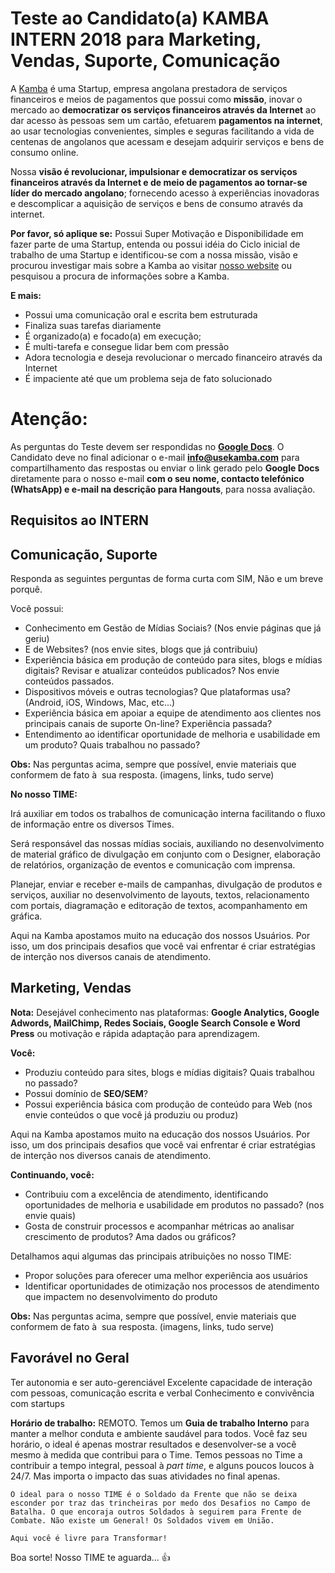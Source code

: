
# Teste ao Candidato(a) KAMBA INTERN 2018 para Marketing, Vendas, Suporte, Comunicação

A [Kamba](https://www.usekamba.com) é uma Startup, empresa angolana prestadora de serviços financeiros e meios de pagamentos que possui como **missão**, inovar o mercado ao **democratizar os serviços financeiros através da Internet** ao dar acesso às pessoas sem um cartão, efetuarem **pagamentos na internet**, ao usar tecnologias convenientes, simples e seguras facilitando a vida de centenas de angolanos que acessam e desejam adquirir serviços e bens de consumo online.

Nossa **visão é revolucionar, impulsionar e democratizar os serviços financeiros através da Internet e de meio de pagamentos ao tornar-se líder do mercado angolano**; fornecendo acesso à experiências inovadoras e descomplicar a aquisição de serviços e bens de consumo através da internet.

**Por favor, só aplique se:**
Possui Super Motivação e Disponibilidade em fazer parte de uma Startup, entenda ou possui idéia do Ciclo inicial de trabalho de uma Startup e identificou-se com a nossa missão, visão e procurou investigar mais sobre a Kamba ao visitar [nosso website](https://www.usekamba.com) ou pesquisou a procura de informações sobre a Kamba.

**E mais:**
- Possui uma comunicação oral e escrita bem estruturada
- Finaliza suas tarefas diariamente
- É organizado(a) e focado(a) em execução;
- É multi-tarefa e consegue lidar bem com pressão
- Adora tecnologia e deseja revolucionar o mercado financeiro através da Internet
- É impaciente até que um problema seja de fato solucionado

# Atenção:

As perguntas do Teste devem ser respondidas no **[Google Docs](https://docs.google.com)**. O Candidato deve no final adicionar o e-mail **info@usekamba.com** para compartilhamento das respostas ou enviar o link gerado pelo **Google Docs** diretamente para o nosso e-mail **com o seu nome, contacto telefónico (WhatsApp) e e-mail na descrição para Hangouts**, para nossa avaliação.


## Requisitos ao INTERN
 
## Comunicação, Suporte 

Responda as seguintes perguntas de forma curta com SIM, Não e um breve porquê.

Você possui:
- Conhecimento em Gestão de Mídias Sociais? (Nos envie páginas que já geriu)
- E de Websites? (nos envie sites, blogs que já contribuiu)
- Experiência básica em produção de conteúdo para sites, blogs e mídias digitais? Revisar e atualizar conteúdos publicados? Nos envie conteúdos passados.
- Dispositivos móveis e outras tecnologias? Que plataformas usa? (Android, iOS, Windows, Mac, etc...)
- Experiência básica em apoiar a equipe de atendimento aos clientes nos principais canais de suporte On-line? Experiência passada?
- Entendimento ao identificar oportunidade de melhoria e usabilidade em um produto? Quais trabalhou no passado? 
  
**Obs:** Nas perguntas acima, sempre que possível, envie materiais que conformem de fato à  sua resposta. (imagens, links, tudo serve)

**No nosso TIME:**

Irá auxiliar em todos os trabalhos de comunicação interna facilitando o fluxo de informação entre os diversos Times.

Será responsável das nossas mídias sociais, auxiliando no desenvolvimento de material gráfico de divulgação em conjunto com o Designer, elaboração de relatórios, organização de eventos e comunicação com imprensa.

Planejar, enviar e receber e-mails de campanhas, divulgação de produtos e serviços, auxiliar no desenvolvimento de layouts, textos, relacionamento com portais, diagramação e editoração de textos, acompanhamento em gráfica.

Aqui na Kamba apostamos muito na educação dos nossos Usuários. Por isso, um dos principais desafios que você vai enfrentar é criar estratégias de interção nos diversos canais de atendimento.


## Marketing, Vendas

**Nota:** Desejável conhecimento nas plataformas: **Google Analytics, Google Adwords, MailChimp, Redes Sociais, Google Search Console e Word Press** ou motivação e rápida adaptação para aprendizagem.

**Você:**

- Produziu conteúdo para sites, blogs e mídias digitais? Quais trabalhou no passado?
- Possui domínio de **SEO/SEM**?
- Possui experiência básica com produção de conteúdo para Web (nos envie conteúdos o que você já produziu ou produz)

Aqui na Kamba apostamos muito na educação dos nossos Usuários. Por isso, um dos principais desafios que você vai enfrentar é criar estratégias de interção nos diversos canais de atendimento.

**Continuando, você:**
- Contribuiu com a excelência de atendimento, identificando oportunidades de melhoria e usabilidade em produtos no passado? (nos envie quais)
- Gosta de construir processos e acompanhar métricas ao analisar crescimento de produtos? Ama dados ou gráficos?

Detalhamos aqui algumas das principais atribuições no nosso TIME:
- Propor soluções para oferecer uma melhor experiência aos usuários
- Identificar oportunidades de otimização nos processos de atendimento que impactem no desenvolvimento do produto

**Obs:** Nas perguntas acima, sempre que possível, envie materiais que conformem de fato à  sua resposta. (imagens, links, tudo serve)


## Favorável no Geral

Ter autonomia e ser auto-gerenciável
Excelente capacidade de interação com pessoas, comunicação escrita e verbal
Conhecimento e convivência com startups 


**Horário de trabalho:** REMOTO. Temos um **Guia de trabalho Interno** para manter a melhor conduta e ambiente saudável para todos. Você faz seu horário, o ideal é apenas mostrar resultados e desenvolver-se a você mesmo à medida que contribui para o Time. Temos pessoas no Time a contribuir a tempo integral, pessoal à *part time*, e alguns poucos loucos à 24/7. Mas importa o impacto das suas atividades no final apenas. 


```
O ideal para o nosso TIME é o Soldado da Frente que não se deixa esconder por traz das trincheiras por medo dos Desafios no Campo de Batalha. O que encoraja outros Soldados à seguirem para Frente de Combate. Não existe um General! Os Soldados vivem em União.

Aqui você é livre para Transformar!
```

Boa sorte! Nosso TIME te aguarda... 👍
